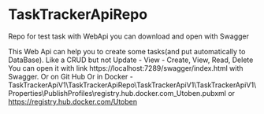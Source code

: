 # TaskTrackerApiRepo
 Repo for test task with WebApi you can download and open with Swagger

This Web Api can help you to create some tasks(and put automatically to DataBase). Like a CRUD but not Update - View - Create, View, Read, Delete
You can open it with link https://localhost:7289/swagger/index.html with Swagger.
Or on Git Hub
Or in Docker - TaskTrackerApiV1\TaskTrackerApiRepo\TaskTrackerApiV1\TaskTrackerApiV1\Properties\PublishProfiles\registry.hub.docker.com_Utoben.pubxml or https://registry.hub.docker.com/Utoben
